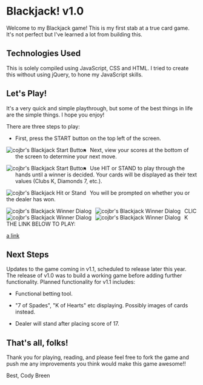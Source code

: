 # Blackjack! v1.0

Welcome to my Blackjack game! This is my first stab at a true card game. It's not perfect but I've learned a lot from building this. 

## Technologies Used

This is solely compiled using JavaScript, CSS and HTML. I tried to create this without using jQuery, to hone my JavaScript skills.


## Let's Play!

It's a very quick and simple playthrough, but some of the best things in life are the simple things. I hope you enjoy!


There are three steps to play:

- First, press the START button on the top left of the screen.

<img src="https://i.imgur.com/O5iREqJ.png"
     alt="cojbr's Blackjack Start Button"
     style="float: left; margin-right: 10px;" />


- Next, view your scores at the bottom of the screen to determine your next move.

<img src="https://i.imgur.com/bpcVDUQ.png"
     alt="cojbr's Blackjack Start Button"
     style="float: left; margin-right: 10px;" />


- Use HIT or STAND to play through the hands until a winner is decided. Your cards will be displayed as their text values (Clubs K, Diamonds 7, etc.). 

<img src="https://i.imgur.com/fgZmzZ3.png"
     alt="cojbr's Blackjack Hit or Stand"
     style="float: left; margin-right: 10px;" />


You will be prompted on whether you or the dealer has won. 

<img src="https://i.imgur.com/BIoOdzz.png"
     alt="cojbr's Blackjack Winner Dialog"
     style="float: left; margin-right: 10px;" />

<img src="https://i.imgur.com/dgoJwRe.png"
     alt="cojbr's Blackjack Winner Dialog"
     style="float: left; margin-right: 10px;" />

<img src="https://i.imgur.com/77FYD2m.png"
     alt="cojbr's Blackjack Winner Dialog"
     style="float: left; margin-right: 10px;" />

<img src="https://i.imgur.com/8UI3PeO.png"
     alt="cojbr's Blackjack Winner Dialog"
     style="float: left; margin-right: 10px;" />

CLICK THE LINK BELOW TO PLAY:

[a link](cojbr.github.io)

## Next Steps 

Updates to the game coming in v1.1, scheduled to release later this year. The release of v1.0 was to build a working game before adding further functionality. Planned functionality for v1.1 includes:

- Functional betting tool. 

- "7 of Spades", "K of Hearts" etc displaying. Possibly images of cards instead. 

- Dealer will stand after placing score of 17.


## That's all, folks!

Thank you for playing, reading, and please feel free to fork the game and push me any improvements you think would make this game awesome!!

Best,
Cody Breen